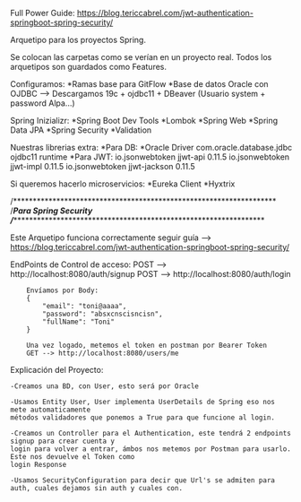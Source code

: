 
Full Power Guide:
https://blog.tericcabrel.com/jwt-authentication-springboot-spring-security/


Arquetipo para los proyectos Spring.

Se colocan las carpetas como se verían en un proyecto real.
Todos los arquetipos son guardados como Features.

Configuramos:
*Ramas base para GitFlow
*Base de datos Oracle con OJDBC --> Descargamos 19c + ojdbc11 + DBeaver (Usuario system + password Alpa...)

Spring Inizializr:
    *Spring Boot Dev Tools
    *Lombok
    *Spring Web
    *Spring Data JPA
    *Spring Security
    *Validation

Nuestras librerias extra:
    *Para DB:
        *Oracle Driver
            <dependency>
                <groupId>com.oracle.database.jdbc</groupId>
                <artifactId>ojdbc11</artifactId>
                <scope>runtime</scope>
            </dependency>
    *Para JWT:
        <dependencies>
            <dependency>
                <groupId>io.jsonwebtoken</groupId>
                <artifactId>jjwt-api</artifactId>
                <version>0.11.5</version>
            </dependency>
            <dependency>
                <groupId>io.jsonwebtoken</groupId>
                <artifactId>jjwt-impl</artifactId>
                <version>0.11.5</version>
            </dependency>
            <dependency>
                <groupId>io.jsonwebtoken</groupId>
                <artifactId>jjwt-jackson</artifactId>
                <version>0.11.5</version>
            </dependency>
        </dependencies>


Si queremos hacerlo microservicios:
    *Eureka Client
    *Hyxtrix

/*******************************************************************
/*************************Para Spring Security**********************
/*******************************************************************


Este Arquetipo funciona correctamente seguir guía --> https://blog.tericcabrel.com/jwt-authentication-springboot-spring-security/

EndPoints de Control de acceso:
POST --> http://localhost:8080/auth/signup
POST --> http://localhost:8080/auth/login

        Envíamos por Body: 
        {
            "email": "toni@aaaa",
            "password": "absxcnscisncisn",
            "fullName": "Toni"
        }

        Una vez logado, metemos el token en postman por Bearer Token
        GET --> http://localhost:8080/users/me


Explicación del Proyecto:

    -Creamos una BD, con User, esto será por Oracle
    
    -Usamos Entity User, User implementa UserDetails de Spring eso nos mete automaticamente 
    métodos validadores que ponemos a True para que funcione al login.
    
    -Creamos un Controller para el Authentication, este tendrá 2 endpoints signup para crear cuenta y
    login para volver a entrar, ámbos nos metemos por Postman para usarlo. Este nos devuelve el Token como
    login Response

    -Usamos SecurityConfiguration para decir que Url's se admiten para auth, cuales dejamos sin auth y cuales con.


